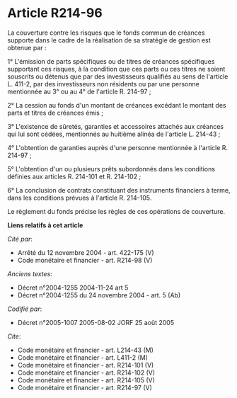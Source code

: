 # Article R214-96

La couverture contre les risques que le fonds commun de créances supporte dans le cadre de la réalisation de sa stratégie de
gestion est obtenue par :

1° L'émission de parts spécifiques ou de titres de créances spécifiques supportant ces risques, à la condition que ces parts
ou ces titres ne soient souscrits ou détenus que par des investisseurs qualifiés au sens de l'article L. 411-2, par des
investisseurs non résidents ou par une personne mentionnée au 3° ou au 4° de l'article R. 214-97 ;

2° La cession au fonds d'un montant de créances excédant le montant des parts et titres de créances émis ;

3° L'existence de sûretés, garanties et accessoires attachés aux créances qui lui sont cédées, mentionnés au huitième alinéa
de l'article L. 214-43 ;

4° L'obtention de garanties auprès d'une personne mentionnée à l'article R. 214-97 ;

5° L'obtention d'un ou plusieurs prêts subordonnés dans les conditions définies aux articles R. 214-101 et R. 214-102 ;

6° La conclusion de contrats constituant des instruments financiers à terme, dans les conditions prévues à l'article R.
214-105.

Le règlement du fonds précise les règles de ces opérations de couverture.

**Liens relatifs à cet article**

_Cité par_:

  - Arrêté du 12 novembre 2004 - art. 422-175 (V)
  - Code monétaire et financier - art. R214-98 (V)

_Anciens textes_:

  - Décret n°2004-1255 2004-11-24 art 5
  - Décret n°2004-1255 du 24 novembre 2004 - art. 5 (Ab)

_Codifié par_:

  - Décret n°2005-1007 2005-08-02 JORF 25 août 2005

_Cite_:

  - Code monétaire et financier - art. L214-43 (M)
  - Code monétaire et financier - art. L411-2 (M)
  - Code monétaire et financier - art. R214-101 (V)
  - Code monétaire et financier - art. R214-102 (V)
  - Code monétaire et financier - art. R214-105 (V)
  - Code monétaire et financier - art. R214-97 (V)
